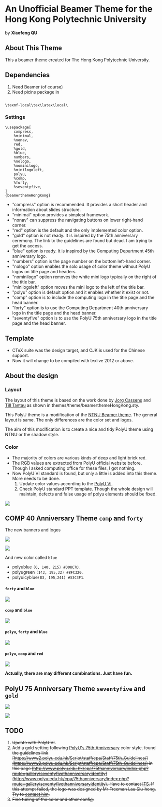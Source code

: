 An Unofficial Beamer Theme for the Hong Kong Polytechnic University
=====================================================

by **Xiaofeng QU**

## About This Theme

This a beamer theme created for The Hong Kong Polytechnic University.

## Dependencies

1. Need Beamer (of course)
2. Need picins package in


```{#picins .c}

\texmf-local\tex\latex\local\

```



### Settings

```{#theme .tex}
\usepackage[
    compress,
    %minimal,
    %nonav,
    red,
    %gold,
    %blue,
    numbers,
    %nologo,
    %nominilogo,
    %minilogoleft,
    polyu,
    %comp,
    %forty,
    %seventyfive,
]
{beamerthemeHongKong}
```

+ "compress" option is recommended. It provides a short header and information about slides structure.
+ "minimal" option provides a simplest framework.
+ "nonav" can suppress the navigating buttons on lower right-hand corner.
+ "red" option is the default and the only implemented color option.
+ "gold" option is not ready. It is inspired by the 75th anniversary ceremony. The link to the guidelines are found but dead. I am trying to get the access.
+ "blue" option is ready. It is inspired by the Computing Department 45th anniversary logo.
+ "numbers" option is the page number on the bottom left-hand corner.
+ "nologo" option enables the solo usage of color theme without PolyU logos on title page and headers.
+ "nominilogo" option removes the white mini logo typically on the right of the title bar.
+ "minilogoleft" option moves the mini logo to the left of the title bar.
+ "polyu" option is default option and it enables whether it exist or not.
+ "comp" option is to include the computing logo in the title page and the head banner.
+ "forty" option is to use the Computing Department 40th anniversary logo in the title page and the head banner.
+ "seventyfive" option is to use the PolyU 75th anniversary logo in the title page and the head banner.


## Template

+ CTeX suite was the design target, and CJK is used for the Chinese support.
+ Now it will change to be compiled with texlive 2012 or above.

## About the design

### Layout

The layout of this theme is based on the work done by [Jorg Cassens](http://cassens.org/) and [Till Tantau](http://www.tcs.uni-luebeck.de/mitarbeiter/tantau/) as shown in themes/theme/beamerthemeHongKong.sty.

This PolyU theme is a modification of the [NTNU Beamer theme](http://story.idi.ntnu.no/~cassens/blog/archives/39-A-Beamer-theme-for-NTNU.html). The general layout is same. The only differences are the color set and logos.

The aim of this modification is to create a nice and tidy PolyU theme using NTNU or the shadow style.

### Color

+ The majority of colors are various kinds of deep and light brick red.
+ The RGB values are extracted from PolyU official website before. Though I asked computing office for these files, I got nothing.
+ Now PolyU VI standard is found, but only a little is added into this theme. More needs to be done.
  1. Update color values according to the [PolyU VI](http://www.polyu.edu.hk/cpa/polyu/index.php?option=com_content&view=article&id=156&Itemid=48).
  2. Check PolyU standard PPT template. Though the whole design will maintain, defects and false usage of polyu elements should be fixed.

![](http://i.imgur.com/j1Nl1FR.png)

## COMP 40 Anniversary Theme `comp` and `forty`

The new banners and logos

![](http://i.imgur.com/NlTejiH.jpg)

![](http://i.imgur.com/RwKwlNG.jpg)

And new color called `blue`

+ polyublue `(0, 140, 215) #008C7D`.
+ polyugreen `(143, 195,32) #8FC320`.
+ polyuicyblue`(83, 195,241) #53C3F1`.

#### `forty` and `blue` ####

![](http://i.imgur.com/f4fARax.jpg)

#### `comp` and `blue` ####

![](http://i.imgur.com/4OGjxSA.jpg)

#### `polyu`, `forty` and `blue` ####

![](http://i.imgur.com/AqpXt7C.jpg)

#### `polyu`, `comp` and `red` ####

![](http://i.imgur.com/aPY8hKY.jpg)

**Actually, there are may different combinations. Just have fun.**

## PolyU 75 Anniversary Theme `seventyfive` and `gold`

![](http://i.imgur.com/0zqAyWG.png)

![](http://i.imgur.com/n9luJJI.jpg)

## TODO

1. <del>Update with PolyU VI</del>.
2. <del>Add a gold setting following [PolyU's 75th Anniversary](http://75.polyu.hk/) color style. found the guidelines link [https://www2.polyu.edu.hk/Script/staff/cpa/Staff/75th_Guidelines/](https://www2.polyu.edu.hk/Script/staff/cpa/Staff/75th_Guidelines/) in this page [http://www.polyu.edu.hk/cpa/75thanniversary/index.php?route=gallery/seventyfivethanniversaryidentity](http://www.polyu.edu.hk/cpa/75thanniversary/index.php?route=gallery/seventyfivethanniversaryidentity). Have to contact [ITS](http://www.polyu.edu.hk/~its/aboutits/aboutits_04.html). If this attempt failed, the logo was designed by Mr Freeman Lau Siu-hong. Try to [contact him](http://www.freemanlau.com/en/index.html).</del>
3. <del>Fine tuning of the color and other config.</del>